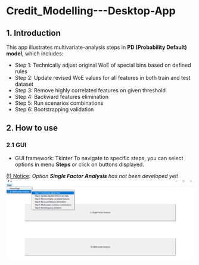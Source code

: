 # Credit_Modelling---Desktop-App

## 1. Introduction ##
This app illustrates multivariate-analysis steps in **PD (Probability Default) model**, which includes:

* Step 1: Technically adjust original WoE of special bins based on defined rules
* Step 2: Update revised WoE values for all features in both train and test dataset
* Step 3: Remove highly correlated features on given threshold
* Step 4: Backward features elimination
* Step 5: Run scenarios combinations
* Step 6: Bootstrapping validation

## 2. How to use ##
### 2.1 GUI ###
* GUI framework: Tkinter
To navigate to specific steps, you can select options in menu **Steps** or click on buttons displayed.

<ins>(!) Notice</ins>: *Option **Single Factor Analysis** has not been developed yet!*
![Figure 1: App GUI](./pic/gui.PNG)


